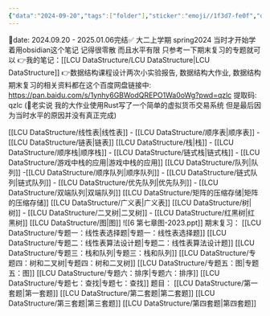 ```yaml
---
{"data":"2024-09-20","tags":["folder"],"sticker":"emoji//1f3d7-fe0f","dg-publish":true,"permalink":"/LCU DataStructure/LCU DataStructure/","dgPassFrontmatter":true,"noteIcon":"","created":"2024-09-22T17:16:56.309+08:00","updated":"2025-04-18T16:21:58.850+08:00"}
---
```



📅date: 2024.09.20 - 2025.01.06完结✅
大二上学期 spring2024
当时才开始学着用obsidian这个笔记 记得很零散 而且水平有限
只参考一下期末复习的专题就可以
👉我的笔记：[[LCU DataStructure/LCU DataStructure\|LCU DataStructure]]
👉数据结构课程设计两次小实验报告, 数据结构大作业, 数据结构期末复习的相关资料都在这个百度网盘链接中:  https://pan.baidu.com/s/1ynhy6GBWodQREPO1Wa0oWg?pwd=qzlc 提取码: qzlc 
(🤣老实说 我的大作业使用Rust写了一个简单的虚拟货币交易系统 但是最后因为当时水平的原因并没有真正完成)

[[LCU DataStructure/线性表\|线性表]]
	- [[LCU DataStructure/顺序表\|顺序表]]
	- [[LCU DataStructure/链表\|链表]]
[[LCU DataStructure/栈\|栈]]
	- [[LCU DataStructure/顺序栈\|顺序栈]]
	- [[LCU DataStructure/链式栈\|链式栈]]
	- [[LCU DataStructure/游戏中栈的应用\|游戏中栈的应用]]
[[LCU DataStructure/队列\|队列]]
	-[[LCU DataStructure/顺序队列\|顺序队列]]
	- [[LCU DataStructure/链式队列\|链式队列]]
	- [[LCU DataStructure/优先队列\|优先队列]]
	- [[LCU DataStructure/双端队列\|双端队列]]
[[LCU DataStructure/矩阵的压缩存储\|矩阵的压缩存储]]
[[LCU DataStructure/广义表\|广义表]]
[[LCU DataStructure/树\|树]]
	- [[LCU DataStructure/二叉树\|二叉树]]
	- [[LCU DataStructure/红黑树\|红黑树]]
[[LCU DataStructure/图\|图]]
	![[6 第七章图-2023.ppt]]
期末复习：
	[[LCU DataStructure/专题一：线性表选择题\|专题一：线性表选择题]]
	[[LCU DataStructure/专题二：线性表算法设计题\|专题二：线性表算法设计题]]
	[[LCU DataStructure/专题三：栈和队列\|专题三：栈和队列]]
	[[LCU DataStructure/专题四：树和二叉树\|专题四：树和二叉树]]
	[[LCU DataStructure/专题五：图\|专题五：图]]
	[[LCU DataStructure/专题六：排序\|专题六：排序]]
	[[LCU DataStructure/专题七：查找\|专题七：查找]]
题目：
	[[LCU DataStructure/第一套题\|第一套题]]
	[[LCU DataStructure/第二套题\|第二套题]]
	[[LCU DataStructure/第三套题\|第三套题]]
	[[LCU DataStructure/第四套题\|第四套题]]
